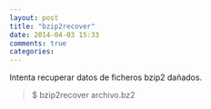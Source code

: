 ```yaml
---
layout: post
title: "bzip2recover"
date: 2014-04-03 15:33
comments: true
categories: 
---
```

Intenta recuperar datos de ficheros bzip2 dañados.

>$ bzip2recover archivo.bz2

